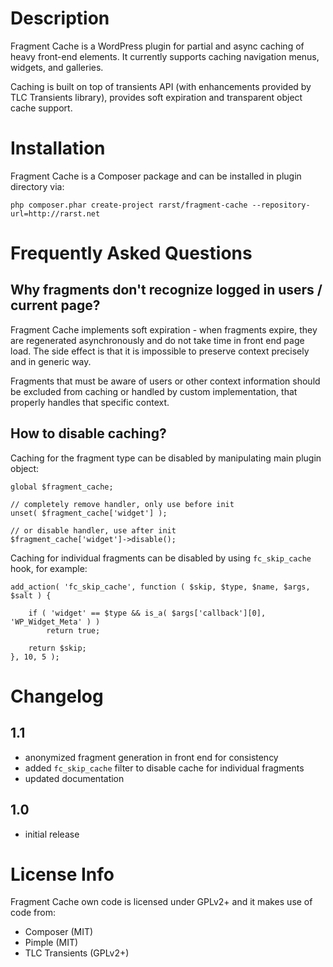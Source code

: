 # Description

Fragment Cache is a WordPress plugin for partial and async caching of heavy front-end elements. It currently supports caching navigation menus, widgets, and galleries.

Caching is built on top of transients API (with enhancements provided by TLC Transients library), provides soft expiration and transparent object cache support.

# Installation

Fragment Cache is a Composer package and can be installed in plugin directory via:

    php composer.phar create-project rarst/fragment-cache --repository-url=http://rarst.net

# Frequently Asked Questions

## Why fragments don't recognize logged in users / current page?

Fragment Cache implements soft expiration - when fragments expire, they are regenerated asynchronously and do not take time in front end page load. The side effect is that it is impossible to preserve context precisely and in generic way.

Fragments that must be aware of users or other context information should be excluded from caching or handled by custom implementation, that properly handles that specific context.

## How to disable caching?

Caching for the fragment type can be disabled by manipulating main plugin object:

    global $fragment_cache;

    // completely remove handler, only use before init
    unset( $fragment_cache['widget'] );

	// or disable handler, use after init
    $fragment_cache['widget']->disable();

Caching for individual fragments can be disabled by using `fc_skip_cache` hook, for example:

    add_action( 'fc_skip_cache', function ( $skip, $type, $name, $args, $salt ) {
    
    	if ( 'widget' == $type && is_a( $args['callback'][0], 'WP_Widget_Meta' ) )
    		return true;
    
    	return $skip;
    }, 10, 5 );

# Changelog

## 1.1

 - anonymized fragment generation in front end for consistency
 - added `fc_skip_cache` filter to disable cache for individual fragments
 - updated documentation 

## 1.0

 - initial release

# License Info

Fragment Cache own code is licensed under GPLv2+ and it makes use of code from:

 - Composer (MIT)
 - Pimple (MIT)
 - TLC Transients (GPLv2+)